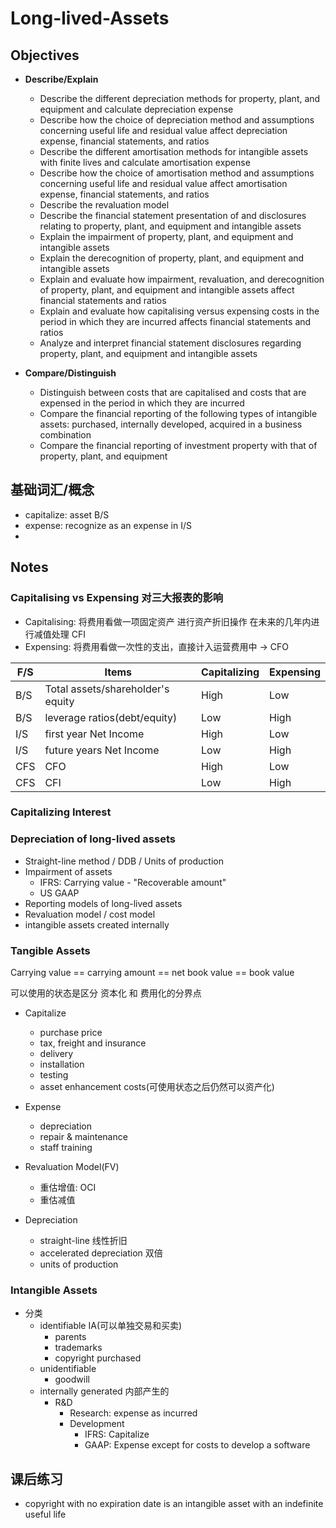 # Long-lived-Assets

## Objectives
* **Describe/Explain**
  * Describe the different depreciation methods for property, plant, and equipment and calculate depreciation expense
  * Describe how the choice of depreciation method and assumptions concerning useful life and residual value affect depreciation expense, financial statements, and ratios
  * Describe the different amortisation methods for intangible assets with finite lives and calculate amortisation expense
  * Describe how the choice of amortisation method and assumptions concerning useful life and residual value affect amortisation expense, financial statements, and ratios
  * Describe the revaluation model
  * Describe the financial statement presentation of and disclosures relating to property, plant, and equipment and intangible assets
  * Explain the impairment of property, plant, and equipment and intangible assets
  * Explain the derecognition of property, plant, and equipment and intangible assets
  * Explain and evaluate how impairment, revaluation, and derecognition of property, plant, and equipment and intangible assets affect financial statements and ratios
  * Explain and evaluate how capitalising versus expensing costs in the period in which they are incurred affects financial statements and ratios
  * Analyze and interpret financial statement disclosures regarding property, plant, and equipment and intangible assets

* **Compare/Distinguish**
  * Distinguish between costs that are capitalised and costs that are expensed in the period in which they are incurred
  * Compare the financial reporting of the following types of intangible assets: purchased, internally developed, acquired in a business combination
  * Compare the financial reporting of investment property with that of property, plant, and equipment

## 基础词汇/概念
* capitalize: asset B/S
* expense: recognize as an expense in I/S
* 
## Notes

### Capitalising vs Expensing 对三大报表的影响 
  * Capitalising: 将费用看做一项固定资产 进行资产折旧操作 在未来的几年内进行减值处理 CFI
  * Expensing: 将费用看做一次性的支出，直接计入运营费用中 -> CFO
  
  | F/S   | Items | Capitalizing | Expensing
  | --- | --- | ---- | ---- |
  | B/S | Total assets/shareholder's equity   | High    | Low
  | B/S | leverage ratios(debt/equity)        | Low     | High
  | I/S | first year Net Income    | High           | Low
  | I/S | future years Net Income | Low            | High
  | CFS | CFO | High | Low
  | CFS | CFI | Low | High

### Capitalizing Interest


### Depreciation of long-lived assets
  * Straight-line method / DDB / Units of production
* Impairment of assets
  * IFRS: Carrying value - "Recoverable amount" 
  * US GAAP
* Reporting models of long-lived assets
* Revaluation model / cost model 
* intangible assets created internally 

### Tangible Assets
Carrying value == carrying amount == net book value == book value

可以使用的状态是区分 资本化 和 费用化的分界点
* Capitalize 
  * purchase price
  * tax, freight and insurance
  * delivery
  * installation
  * testing
  * asset enhancement costs(可使用状态之后仍然可以资产化)
* Expense
  * depreciation
  * repair & maintenance
  * staff training

* Revaluation Model(FV)
  * 重估增值: OCI 
  * 重估减值 

* Depreciation
  * straight-line 线性折旧
  * accelerated depreciation 双倍
  * units of production


### Intangible Assets
* 分类
  * identifiable IA(可以单独交易和买卖)
    * parents
    * trademarks  
    * copyright purchased
  * unidentifiable
    * goodwill
  * internally generated 内部产生的
    * R&D
      * Research: expense as incurred
      * Development
        * IFRS: Capitalize
        * GAAP: Expense except for costs to develop a software

## 课后练习


* copyright with no expiration date is an intangible asset with an indefinite useful life